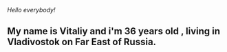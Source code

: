 _Hello everybody!_

## My name is Vitaliy and i'm 36 years old , living in Vladivostok on Far East of Russia.